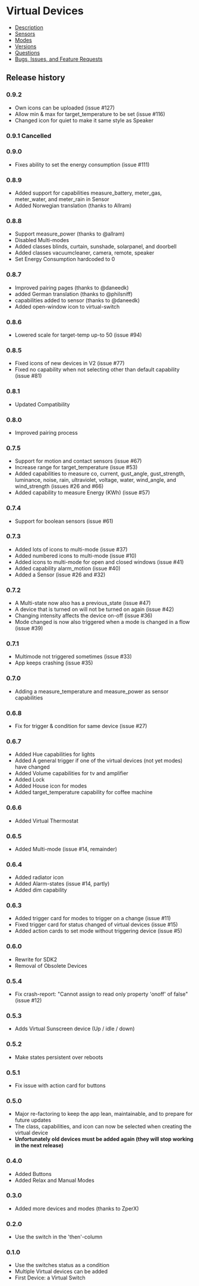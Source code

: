 # Virtual Devices

* [Description](index)
* [Sensors](sensor)
* [Modes](mode)
* [Versions](version)
* [Questions](https://community.athom.com/t/virtual-devices/1723)
* [Bugs, Issues, and Feature Requests](https://github.com/ArjanKranenburg/virtual-devices/issues)

## Release history

### 0.9.2
* Own icons can be uploaded (issue #127)
* Allow min & max for target_temperature to be set (issue #116)
* Changed icon for quiet to make it same style as Speaker

### 0.9.1 Cancelled

### 0.9.0
* Fixes ability to set the energy consumption (issue #111)

### 0.8.9
* Added support for capabilities measure_battery, meter_gas, meter_water, and meter_rain in Sensor
* Added Norwegian translation (thanks to Allram)

### 0.8.8
* Support measure_power (thanks to @allram)
* Disabled Multi-modes
* Added classes blinds, curtain, sunshade, solarpanel, and doorbell
* Added classes vacuumcleaner, camera, remote, speaker
* Set Energy Consumption hardcoded to 0

### 0.8.7
* Improved pairing pages (thanks to @daneedk)
* added German translation (thanks to @philsniff)
* capabilities added to sensor (thanks to @daneedk)
* Added open-window icon to virtual-switch

### 0.8.6
* Lowered scale for target-temp up-to 50 (issue #94)

### 0.8.5
* Fixed icons of new devices in V2 (issue #77)
* Fixed no capability when not selecting other than default capability (issue #81)

### 0.8.1
* Updated Compatibility

### 0.8.0
* Improved pairing process

### 0.7.5
* Support for motion and contact sensors (issue #67)
* Increase range for target_temperature (issue #53)
* Added capabilities to measure co, current, gust_angle, gust_strength,
  luminance, noise, rain, ultraviolet, voltage, water, wind_angle, and
  wind_strength (issues #26 and #66)
* Added capability to measure Energy (KWh) (issue #57)

### 0.7.4
* Support for boolean sensors (issue #61)

### 0.7.3
* Added lots of icons to multi-mode (issue #37)
* Added numbered icons to multi-mode (issue #10)
* Added icons to multi-mode for open and closed windows (issue #41)
* Added capability alarm_motion (issue #40)
* Added a Sensor (issue #26 and #32)

### 0.7.2
* A Multi-state now also has a previous_state (issue #47)
* A device that is turned on will not be turned on again (issue #42)
* Changing intensity affects the device on-off (issue #36)
* Mode changed is now also triggered when a mode is changed in a flow (issue #39)

### 0.7.1
* Multimode not triggered sometimes (issue #33)
* App keeps crashing (issue #35)

### 0.7.0
* Adding a measure_temperature and measure_power as sensor capabilities

### 0.6.8
* Fix for trigger & condition for same device (issue #27)

### 0.6.7
* Added Hue capabilities for lights
* Added A general trigger if one of the virtual devices (not yet modes) have changed
* Added Volume capabilities for tv and amplifier
* Added Lock
* Added House icon for modes
* Added target_temperature capability for coffee machine

### 0.6.6
* Added Virtual Thermostat

### 0.6.5
* Added Multi-mode (issue #14, remainder)

### 0.6.4
* Added radiator icon
* Added Alarm-states (issue #14, partly)
* Added dim capability

### 0.6.3
* Added trigger card for modes to trigger on a change (issue #11)
* Fixed trigger card for status changed of virtual devices (issue #15)
* Added action cards to set mode without triggering device (issue #5)

### 0.6.0
* Rewrite for SDK2
* Removal of Obsolete Devices

### 0.5.4
* Fix crash-report: "Cannot assign to read only property 'onoff' of false" (issue #12)

### 0.5.3
* Adds Virtual Sunscreen device (Up / idle / down)

### 0.5.2
* Make states persistent over reboots

### 0.5.1
* Fix issue with action card for buttons

### 0.5.0
* Major re-factoring to keep the app lean, maintainable, and to prepare for future updates
* The class, capabilities, and icon can now be selected when creating the virtual device
* <b>Unfortunately old devices must be added again (they will stop working in the next release)</b>

### 0.4.0
* Added Buttons
* Added Relax and Manual Modes

### 0.3.0
* Added more devices and modes (thanks to ZperX)

### 0.2.0
* Use the switch in the 'then'-column

### 0.1.0
* Use the switches status as a condition
* Multiple Virtual devices can be added
* First Device: a Virtual Switch
